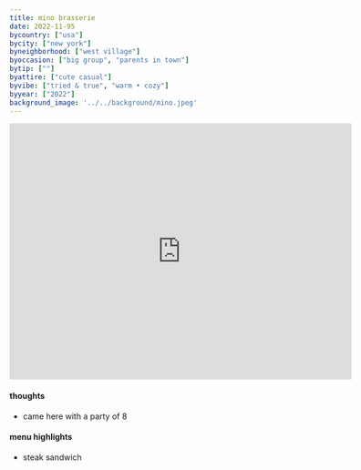 ```yaml
---
title: mino brasserie 
date: 2022-11-95
bycountry: ["usa"]
bycity: ["new york"]
byneighborhood: ["west village"]
byoccasion: ["big group", "parents in town"]
bytip: [""]
byattire: ["cute casual"]
byvibe: ["tried & true", "warm • cozy"]
byyear: ["2022"]
background_image: '../../background/mino.jpeg'
---
```


<iframe src="https://www.google.com/maps/embed?pb=!1m18!1m12!1m3!1d3023.101421877132!2d-74.00419922334476!3d40.73779377138973!2m3!1f0!2f0!3f0!3m2!1i1024!2i768!4f13.1!3m3!1m2!1s0x89c259fd91254187%3A0xa5bc8f4456c855ac!2sMino%20Brasserie!5e0!3m2!1sen!2sus!4v1705595743488!5m2!1sen!2sus" width="600" height="450" style="border:0;" allowfullscreen="" loading="lazy" referrerpolicy="no-referrer-when-downgrade"></iframe>

#### thoughts
* came here with a party of 8

#### menu highlights
* steak sandwich
